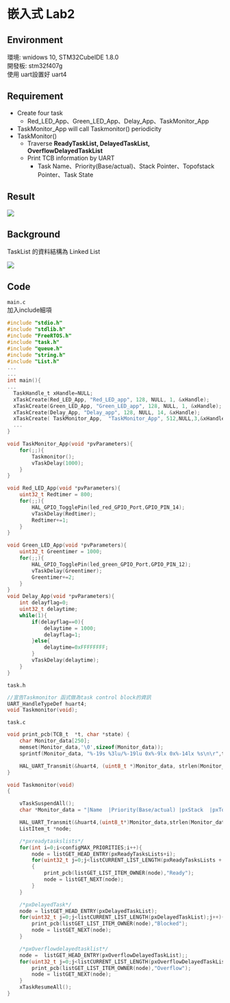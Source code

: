 # 嵌入式 Lab2    

## Environment  
環境: wnidows 10, STM32CubeIDE 1.8.0  
開發板: stm32f407g  
使用 uart設置好 uart4    

## Requirement  
* Create four task  
    * Red_LED_App、Green_LED_App、Delay_App、TaskMonitor_App  
* TaskMonitor_App will call Taskmonitor() periodicity  
* TaskMonitor()  
    * Traverse **ReadyTaskList, DelayedTaskList, OverflowDelayedTaskList**  
    * Print TCB information by UART
        * Task Name、Priority(Base/actual)、Stack Pointer、Topofstack Pointer、Task State    

## Result  
![](https://i.imgur.com/YlNBpY6.png)    

## Background  
TaskList 的資料結構為 Linked List    

![](https://i.imgur.com/mXgBPf4.png)    


## Code  


`main.c`  
加入include細項  
```c
#include "stdio.h"
#include "stdlib.h"
#include "FreeRTOS.h"
#include "task.h"
#include "queue.h"
#include "string.h"
#include "List.h"
...
...    
int main(){
...
  TaskHandle_t xHandle=NULL;
  xTaskCreate(Red_LED_App, "Red_LED_app", 128, NULL, 1, &xHandle);
  xTaskCreate(Green_LED_App, "Green_LED_app", 128, NULL, 1, &xHandle);
  xTaskCreate(Delay_App, "Delay_app", 128, NULL, 14, &xHandle);
  xTaskCreate( TaskMonitor_App,  "TaskMonitor_App", 512,NULL,3,&xHandle);
  ...
}

void TaskMonitor_App(void *pvParameters){
	for(;;){
		Taskmonitor();
		vTaskDelay(1000);
	}
}

void Red_LED_App(void *pvParameters){
	uint32_t Redtimer = 800;
	for(;;){
		HAL_GPIO_TogglePin(led_red_GPIO_Port,GPIO_PIN_14);
		vTaskDelay(Redtimer);
		Redtimer+=1;
	}
}

void Green_LED_App(void *pvParameters){
	uint32_t Greentimer = 1000;
	for(;;){
		HAL_GPIO_TogglePin(led_green_GPIO_Port,GPIO_PIN_12);
		vTaskDelay(Greentimer);
		Greentimer+=2;
	}
}
void Delay_App(void *pvParameters){
	int delayflag=0;
	uint32_t delaytime;
	while(1){
		if(delayflag==0){
			delaytime = 1000;
			delayflag=1;
		}else{
			delaytime=0xFFFFFFFF;
		}
		vTaskDelay(delaytime);
	}
}
```  
`task.h`  
```c
//宣告Taskmonitor 函式做為task control block的資訊
UART_HandleTypeDef huart4;
void Taskmonitor(void);
```
`task.c`    

```c
void print_pcb(TCB_t  *t, char *state) {
	char Monitor_data[250]; 
	memset(Monitor_data,'\0',sizeof(Monitor_data));
	sprintf(Monitor_data, "%-19s %3lu/%-19lu 0x%-9lx 0x%-14lx %s\n\r",t->pcTaskName, t->uxPriority, t->uxBasePriority, t->pxStack, t->pxTopOfStack, state);

	HAL_UART_Transmit(&huart4, (uint8_t *)Monitor_data, strlen(Monitor_data), HAL_MAX_DELAY);
}

void Taskmonitor(void)
{

	vTaskSuspendAll();
	char *Monitor_data = "|Name  |Priority(Base/actual) |pxStack  |pxTopOfStack  |State  |\n\r";

	HAL_UART_Transmit(&huart4,(uint8_t*)Monitor_data,strlen(Monitor_data),HAL_MAX_DELAY);
	ListItem_t *node;

	/*pxreadytaskslists*/
	for(int i=0;i<configMAX_PRIORITIES;i++){
		node = listGET_HEAD_ENTRY(pxReadyTasksLists+i);
		for(uint32_t j=0;j<listCURRENT_LIST_LENGTH(pxReadyTasksLists + i); j++)
		{
			print_pcb(listGET_LIST_ITEM_OWNER(node),"Ready");
			node = listGET_NEXT(node);
		}
	}

	/*pxDelayedTask*/
	node = listGET_HEAD_ENTRY(pxDelayedTaskList);
	for(uint32_t j=0;j<listCURRENT_LIST_LENGTH(pxDelayedTaskList);j++){
		print_pcb(listGET_LIST_ITEM_OWNER(node),"Blocked");
		node = listGET_NEXT(node);
	}

	/*pxOverflowdelayedtasklist*/
	node =  listGET_HEAD_ENTRY(pxOverflowDelayedTaskList);;
	for(uint32_t j=0;j<listCURRENT_LIST_LENGTH(pxOverflowDelayedTaskList);j++){
		print_pcb(listGET_LIST_ITEM_OWNER(node),"Overflow");
		node = listGET_NEXT(node);
	}
	xTaskResumeAll();
}
```
